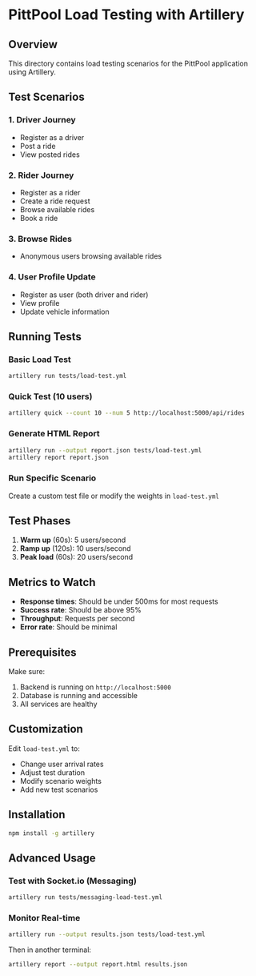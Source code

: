# PittPool Load Testing with Artillery

## Overview
This directory contains load testing scenarios for the PittPool application using Artillery.

## Test Scenarios

### 1. Driver Journey
- Register as a driver
- Post a ride
- View posted rides

### 2. Rider Journey
- Register as a rider
- Create a ride request
- Browse available rides
- Book a ride

### 3. Browse Rides
- Anonymous users browsing available rides

### 4. User Profile Update
- Register as user (both driver and rider)
- View profile
- Update vehicle information

## Running Tests

### Basic Load Test
```bash
artillery run tests/load-test.yml
```

### Quick Test (10 users)
```bash
artillery quick --count 10 --num 5 http://localhost:5000/api/rides
```

### Generate HTML Report
```bash
artillery run --output report.json tests/load-test.yml
artillery report report.json
```

### Run Specific Scenario
Create a custom test file or modify the weights in `load-test.yml`

## Test Phases

1. **Warm up** (60s): 5 users/second
2. **Ramp up** (120s): 10 users/second  
3. **Peak load** (60s): 20 users/second

## Metrics to Watch

- **Response times**: Should be under 500ms for most requests
- **Success rate**: Should be above 95%
- **Throughput**: Requests per second
- **Error rate**: Should be minimal

## Prerequisites

Make sure:
1. Backend is running on `http://localhost:5000`
2. Database is running and accessible
3. All services are healthy

## Customization

Edit `load-test.yml` to:
- Change user arrival rates
- Adjust test duration
- Modify scenario weights
- Add new test scenarios

## Installation

```bash
npm install -g artillery
```

## Advanced Usage

### Test with Socket.io (Messaging)
```bash
artillery run tests/messaging-load-test.yml
```

### Monitor Real-time
```bash
artillery run --output results.json tests/load-test.yml
```

Then in another terminal:
```bash
artillery report --output report.html results.json
```

